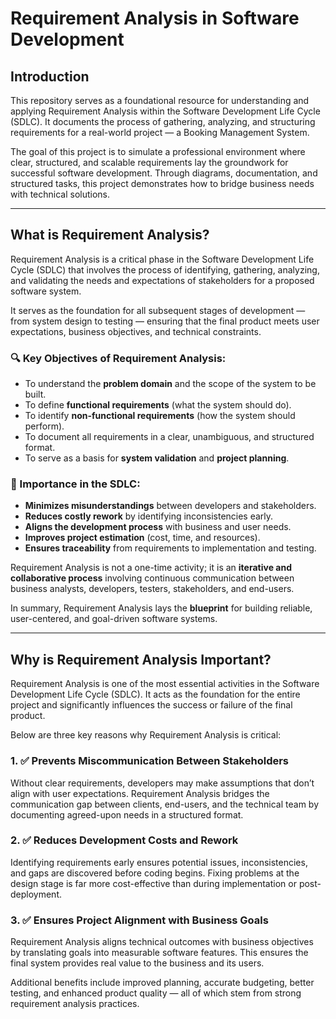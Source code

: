 # Requirement Analysis in Software Development

## Introduction

This repository serves as a foundational resource for understanding and applying Requirement Analysis within the Software Development Life Cycle (SDLC). It documents the process of gathering, analyzing, and structuring requirements for a real-world project — a Booking Management System.

The goal of this project is to simulate a professional environment where clear, structured, and scalable requirements lay the groundwork for successful software development. Through diagrams, documentation, and structured tasks, this project demonstrates how to bridge business needs with technical solutions.

---

## What is Requirement Analysis?

Requirement Analysis is a critical phase in the Software Development Life Cycle (SDLC) that involves the process of identifying, gathering, analyzing, and validating the needs and expectations of stakeholders for a proposed software system.

It serves as the foundation for all subsequent stages of development — from system design to testing — ensuring that the final product meets user expectations, business objectives, and technical constraints.

### 🔍 Key Objectives of Requirement Analysis:
- To understand the **problem domain** and the scope of the system to be built.
- To define **functional requirements** (what the system should do).
- To identify **non-functional requirements** (how the system should perform).
- To document all requirements in a clear, unambiguous, and structured format.
- To serve as a basis for **system validation** and **project planning**.

### 📌 Importance in the SDLC:
- **Minimizes misunderstandings** between developers and stakeholders.
- **Reduces costly rework** by identifying inconsistencies early.
- **Aligns the development process** with business and user needs.
- **Improves project estimation** (cost, time, and resources).
- **Ensures traceability** from requirements to implementation and testing.

Requirement Analysis is not a one-time activity; it is an **iterative and collaborative process** involving continuous communication between business analysts, developers, testers, stakeholders, and end-users.

In summary, Requirement Analysis lays the **blueprint** for building reliable, user-centered, and goal-driven software systems.

---

## Why is Requirement Analysis Important?

Requirement Analysis is one of the most essential activities in the Software Development Life Cycle (SDLC). It acts as the foundation for the entire project and significantly influences the success or failure of the final product.

Below are three key reasons why Requirement Analysis is critical:

### 1. ✅ Prevents Miscommunication Between Stakeholders
Without clear requirements, developers may make assumptions that don’t align with user expectations. Requirement Analysis bridges the communication gap between clients, end-users, and the technical team by documenting agreed-upon needs in a structured format.

### 2. ✅ Reduces Development Costs and Rework
Identifying requirements early ensures potential issues, inconsistencies, and gaps are discovered before coding begins. Fixing problems at the design stage is far more cost-effective than during implementation or post-deployment.

### 3. ✅ Ensures Project Alignment with Business Goals
Requirement Analysis aligns technical outcomes with business objectives by translating goals into measurable software features. This ensures the final system provides real value to the business and its users.

Additional benefits include improved planning, accurate budgeting, better testing, and enhanced product quality — all of which stem from strong requirement analysis practices.
